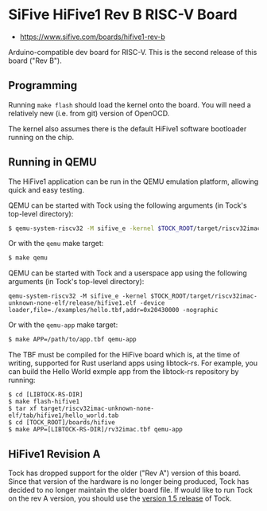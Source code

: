 SiFive HiFive1 Rev B RISC-V Board
==================================

- https://www.sifive.com/boards/hifive1-rev-b

Arduino-compatible dev board for RISC-V. This is the second release of this
board ("Rev B").

Programming
-----------

Running `make flash` should load the kernel onto the board. You will need a
relatively new (i.e. from git) version of OpenOCD.

The kernel also assumes there is the default HiFive1 software bootloader running
on the chip.

Running in QEMU
---------------

The HiFive1 application can be run in the QEMU emulation platform, allowing quick and easy testing.

QEMU can be started with Tock using the following arguments (in Tock's top-level directory):

```bash
$ qemu-system-riscv32 -M sifive_e -kernel $TOCK_ROOT/target/riscv32imac-unknown-none-elf/release/hifive1.elf  -nographic
```

Or with the `qemu` make target:

```bash
$ make qemu
```

QEMU can be started with Tock and a userspace app using the following arguments (in Tock's top-level directory):

```
qemu-system-riscv32 -M sifive_e -kernel $TOCK_ROOT/target/riscv32imac-unknown-none-elf/release/hifive1.elf -device loader,file=./examples/hello.tbf,addr=0x20430000 -nographic
```
Or with the `qemu-app` make target:

```bash
$ make APP=/path/to/app.tbf qemu-app
```

The TBF must be compiled for the HiFive board which is, at the time of writing,
supported for Rust userland apps using libtock-rs. For example, you can build
the Hello World exmple app from the libtock-rs repository by running:

```
$ cd [LIBTOCK-RS-DIR]
$ make flash-hifive1
$ tar xf target/riscv32imac-unknown-none-elf/tab/hifive1/hello_world.tab
$ cd [TOCK_ROOT]/boards/hifive
$ make APP=[LIBTOCK-RS-DIR]/rv32imac.tbf qemu-app
```

HiFive1 Revision A
------------------

Tock has dropped support for the older ("Rev A") version of this board. Since
that version of the hardware is no longer being produced, Tock has decided to no
longer maintain the older board file. If would like to run Tock on the rev A
version, you should use the [version 1.5
release](https://github.com/tock/tock/releases/tag/release-1.5) of Tock.
